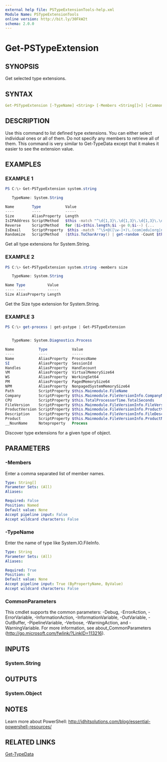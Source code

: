 ```yaml
---
external help file: PSTypeExtensionTools-help.xml
Module Name: PSTypeExtensionTools
online version: http://bit.ly/30FkW2t
schema: 2.0.0
---
```


# Get-PSTypeExtension

## SYNOPSIS

Get selected type extensions.

## SYNTAX

```yaml
Get-PSTypeExtension [-TypeName] <String> [-Members <String[]>] [<CommonParameters>]
```

## DESCRIPTION

Use this command to list defined type extensions. You can either select individual ones or all of them. Do not specify any members to retrieve all of them. This command is very similar to Get-TypeData except that it makes it easier to see the extension value.

## EXAMPLES

### EXAMPLE 1

```powershell
PS C:\> Get-PSTypeExtension system.string

   TypeName: System.String

Name        Type           Value
----        ----           -----
Size        AliasProperty  Length
IsIPAddress ScriptMethod   $this -match "^\d{1,3}\.\d{1,3}\.\d{1,3}\.\d{1,3}$"
Reverse     ScriptMethod   for ($i=$this.length;$i -ge 0;$i--) {...
IsEmail     ScriptProperty  $this -match '^\S+@([\w-]+)\.(com|edu|org|net)$'
Randomize   ScriptMethod   ($this.ToCharArray() | get-random -Count $this.length) -join ""
```

Get all type extensions for System.String.

### EXAMPLE 2

```powershell
PS C:\> Get-PSTypeExtension system.string -members size

   TypeName: System.String

Name Type          Value
---- ----          -----
Size AliasProperty Length
```

Get the Size type extension for System.String.

### EXAMPLE 3

```powershell
PS C:\> get-process | get-pstype | Get-PSTypeExtension


   TypeName: System.Diagnostics.Process

Name           Type           Value
----           ----           -----
Name           AliasProperty  ProcessName
SI             AliasProperty  SessionId
Handles        AliasProperty  Handlecount
VM             AliasProperty  VirtualMemorySize64
WS             AliasProperty  WorkingSet64
PM             AliasProperty  PagedMemorySize64
NPM            AliasProperty  NonpagedSystemMemorySize64
Path           ScriptProperty $this.Mainmodule.FileName
Company        ScriptProperty $this.Mainmodule.FileVersionInfo.CompanyName
CPU            ScriptProperty $this.TotalProcessorTime.TotalSeconds
FileVersion    ScriptProperty $this.Mainmodule.FileVersionInfo.FileVersion
ProductVersion ScriptProperty $this.Mainmodule.FileVersionInfo.ProductVersion
Description    ScriptProperty $this.Mainmodule.FileVersionInfo.FileDescription
Product        ScriptProperty $this.Mainmodule.FileVersionInfo.ProductName
__NounName     Noteproperty   Process
```

Discover type extensions for a given type of object.

## PARAMETERS

### -Members

Enter a comma separated list of member names.

```yaml
Type: String[]
Parameter Sets: (All)
Aliases:

Required: False
Position: Named
Default value: None
Accept pipeline input: False
Accept wildcard characters: False
```

### -TypeName

Enter the name of type like System.IO.FileInfo.

```yaml
Type: String
Parameter Sets: (All)
Aliases:

Required: True
Position: 0
Default value: None
Accept pipeline input: True (ByPropertyName, ByValue)
Accept wildcard characters: False
```

### CommonParameters

This cmdlet supports the common parameters: -Debug, -ErrorAction, -ErrorVariable, -InformationAction, -InformationVariable, -OutVariable, -OutBuffer, -PipelineVariable, -Verbose, -WarningAction, and -WarningVariable. For more information, see about_CommonParameters (http://go.microsoft.com/fwlink/?LinkID=113216).

## INPUTS

### System.String

## OUTPUTS

### System.Object

## NOTES

Learn more about PowerShell: http://jdhitsolutions.com/blog/essential-powershell-resources/

## RELATED LINKS

[Get-TypeData]()
